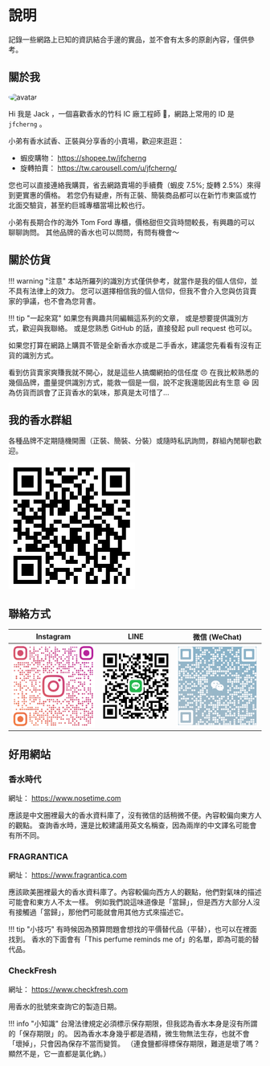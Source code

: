 # 說明

記錄一些網路上已知的資訊結合手邊的實品，並不會有太多的原創內容，僅供參考。

## 關於我

<img alt="avatar" style="border-radius:50%; max-width: 256px"
  src="https://avatars.githubusercontent.com/u/6594915">

Hi 我是 Jack ，一個喜歡香水的竹科 IC 廠工程師 🤠，網路上常用的 ID 是 `jfcherng` 。

小弟有香水試香、正裝與分享香的小賣場，歡迎來逛逛：

- 蝦皮購物： https://shopee.tw/jfcherng
- 旋轉拍賣： https://tw.carousell.com/u/jfcherng/

您也可以直接連絡我購買，省去網路賣場的手續費（蝦皮 7.5%; 旋轉 2.5%）來得到更實惠的價格。
若您仍有疑慮，所有正裝、簡裝商品都可以在新竹市東區或竹北面交驗貨，甚至約巨城專櫃當場比較也行。

小弟有長期合作的海外 Tom Ford 專櫃，價格甜但交貨時間較長，有興趣的可以聊聊詢問。
其他品牌的香水也可以問問，有問有機會～

## 關於仿貨

!!! warning "注意"
    本站所羅列的識別方式僅供參考，就當作是我的個人信仰，並不具有法律上的效力。
    您可以選擇相信我的個人信仰，但我不會介入您與仿貨賣家的爭議，也不會為您背書。

!!! tip "一起來寫"
    如果您有興趣共同編輯這系列的文章，
    或是想要提供識別方式，歡迎與我聯絡。
    或是您熟悉 GitHub 的話，直接發起 pull request 也可以。

如果您打算在網路上購買不管是全新香水亦或是二手香水，建議您先看看有沒有正貨的識別方式。

看到仿貨賣家爽賺我就不開心，就是這些人搞爛網拍的信任度 😠
在我比較熟悉的幾個品牌，盡量提供識別方式，能救一個是一個，說不定我還能因此有生意 😆
因為仿貨而誤會了正貨香水的氣味，那真是太可惜了…

## 我的香水群組

各種品牌不定期隨機開團（正裝、簡裝、分裝）或隨時私訊詢問，群組內閒聊也歡迎。

![qr-line-group](_assets/images/about-me/qr-line-group.png)

## 聯絡方式

| Instagram | LINE | 微信 (WeChat) |
| ---- | ---- | ---- |
| ![instagram](_assets/images/about-me/qr-instagram.png) | ![line](_assets/images/about-me/qr-line.png) | ![wechat](_assets/images/about-me/qr-wechat.png) |

## 好用網站

### 香水時代

網址： https://www.nosetime.com

應該是中文圈裡最大的香水資料庫了，沒有微信的話稍微不便。內容較偏向東方人的觀點。
查詢香水時，還是比較建議用英文名稱查，因為兩岸的中文譯名可能會有所不同。

### FRAGRANTICA

網址： https://www.fragrantica.com

應該歐美圈裡最大的香水資料庫了。內容較偏向西方人的觀點，他們對氣味的描述可能會和東方人不太一樣。
例如我們說這味道像是「當歸」，但是西方大部分人沒有接觸過「當歸」，那他們可能就會用其他方式來描述它。

!!! tip "小技巧"
    有時候因為預算問題會想找的平價替代品（平替），也可以在裡面找到。
    香水的下面會有「This perfume reminds me of」的名單，即為可能的替代品。

### CheckFresh

網址： https://www.checkfresh.com

用香水的批號來查詢它的製造日期。

!!! info "小知識"
    台灣法律規定必須標示保存期限，但我認為香水本身是沒有所謂的「保存期限」的。
    因為香水本身幾乎都是酒精，微生物無法生存，也就不會「壞掉」，只會因為保存不當而變質。
    （連食鹽都得標保存期限，難道是壞了嗎？顯然不是，它一直都是氯化鈉。）
